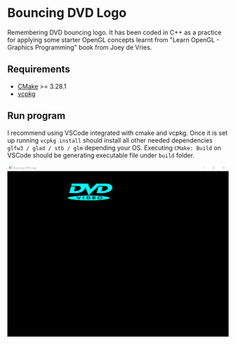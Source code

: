 # Bouncing DVD Logo

Remembering DVD bouncing logo. It has been coded in C++ as a practice for applying some starter OpenGL concepts learnt from "Learn OpenGL - Graphics Programming" book from Joey de Vries.

## Requirements
- [CMake](https://cmake.org/download/) >= 3.28.1
- [vcpkg](https://vcpkg.io/en/getting-started)

## Run program
I recommend using VSCode integrated with cmake and vcpkg. Once it is set up running `vcpkg install` should install all other needed dependencies `glfw3 / glad / stb / glm` depending your OS.
Executing `CMake: Build` on VSCode should be generating executable file under `build` folder.



![Logo gif](dvd.gif)